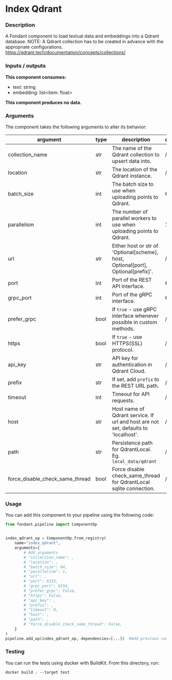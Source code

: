 # Index Qdrant

### Description
A Fondant component to load textual data and embeddings into a Qdrant database. NOTE: A Qdrant collection has to be created in advance with the appropriate configurations. https://qdrant.tech/documentation/concepts/collections/

### Inputs / outputs

**This component consumes:**

- text: string
- embedding: list<item: float>

**This component produces no data.**

### Arguments

The component takes the following arguments to alter its behavior:

| argument | type | description | default |
| -------- | ---- | ----------- | ------- |
| collection_name | str | The name of the Qdrant collection to upsert data into. | / |
| location | str | The location of the Qdrant instance. | / |
| batch_size | int | The batch size to use when uploading points to Qdrant. | 64 |
| parallelism | int | The number of parallel workers to use when uploading points to Qdrant. | 1 |
| url | str | Either host or str of 'Optional[scheme], host, Optional[port], Optional[prefix]'. | / |
| port | int | Port of the REST API interface. | 6333 |
| grpc_port | int | Port of the gRPC interface. | 6334 |
| prefer_grpc | bool | If `true` - use gRPC interface whenever possible in custom methods. | / |
| https | bool | If `true` - use HTTPS(SSL) protocol. | / |
| api_key | str | API key for authentication in Qdrant Cloud. | / |
| prefix | str | If set, add `prefix` to the REST URL path. | / |
| timeout | int | Timeout for API requests. | / |
| host | str | Host name of Qdrant service. If url and host are not set, defaults to 'localhost'. | / |
| path | str | Persistence path for QdrantLocal. Eg. `local_data/qdrant` | / |
| force_disable_check_same_thread | bool | Force disable check_same_thread for QdrantLocal sqlite connection. | / |

### Usage

You can add this component to your pipeline using the following code:

```python
from fondant.pipeline import ComponentOp


index_qdrant_op = ComponentOp.from_registry(
    name="index_qdrant",
    arguments={
        # Add arguments
        # "collection_name": ,
        # "location": ,
        # "batch_size": 64,
        # "parallelism": 1,
        # "url": ,
        # "port": 6333,
        # "grpc_port": 6334,
        # "prefer_grpc": False,
        # "https": False,
        # "api_key": ,
        # "prefix": ,
        # "timeout": 0,
        # "host": ,
        # "path": ,
        # "force_disable_check_same_thread": False,
    }
)
pipeline.add_op(index_qdrant_op, dependencies=[...])  #Add previous component as dependency
```

### Testing

You can run the tests using docker with BuildKit. From this directory, run:
```
docker build . --target test
```

